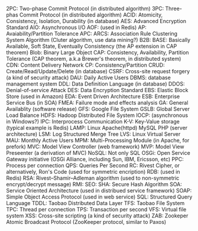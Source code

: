 2PC: Two-phase Commit Protocol (in distributed algorithm)
3PC: Three-phas Commit Protocol (in distributed algorithm)
ACID: Atomicity, Consistency, Isolation, Durability (in database)
AES: Advanced Encryption Standard
AIO: Asynchronous I/O
AOF: (used in Redis)
AP: Avaiability/Partition Tolerance
APC: 
ARCS: Association Rule Clustering System Algorithm (Cluter algorithm, use data mining?)
B2B:
BASE: Basically Available, Soft State, Eventually Consistency (the AP extension in CAP theorem)
Blob: Binary Large Object
CAP: Consistency, Availability, Partition Tolerance (CAP theorem, a.k.a Brewer's theorem, in distributed system)
CDN: Content Delivery Network
CP: Consistency/Partition
CRUD: Create/Read/Update/Delete (in database)
CSRF: Cross-site request forgery (a kind of security attack)
DAU: Daily Active Users
DBMS: database management system
DDL: Data Definition Language (in database)
DDOS: Denial-of-service Attack
DES: Data Encryption Standard
EBS: Elastic Block Store (used in Amazon)
EDA: Event Driven Architecture
ESB: Enterprise Service Bus (in SOA)
FMEA: Failure mode and effects analysis
GA: General Availablity (software release)
GFS: Google File System
GSLB: Global Server Load Balance
HDFS: Hadoop Distributed File System
IOCP: (asynchronous in Windows?)
IPC: Interprocess Communication
K-V: Key-Value storage (typical example is Redis)
LAMP: Linux Apache(httpd) MySQL PHP (server architecture)
LSM: Log Structured Merge Tree
LVS: Linux Virtual Server
MAU: Monthly Active Users
MPM: Multi-Processing Module (in Apache, for prefork)
MVC: Model View Controller (web framework)
MVP: Model View Preseenter (a derivation of MVC)
NoSQL: Not only SQL
OSGi: Open Service Gateway initiative (OSGi Alliance, including Sun, IBM, Ericsson, etc)
PPC: Process per connection
QPS: Queries Per Second
RC: Rivest Cipher, or alternatively, Ron's Code (used for symmetric encription)
RDB: (used in Redis)
RSA: Rivest–Shamir–Adleman algorithm (used to non-symmetric encrypt/decrypt message)
RMI:
SEO:
SHA: Secure Hash Algorithm
SOA: Service Oriented Architecture (used in distribued service framework)
SOAP: Simple Object Access Protocol (used in web service)
SQL: Structured Query Language
TDDL: Taobao Distributed Data Layer
TFS: Taobao File System
TPC: Thread per connection
TPS: Transaction per second
VFS: Virtual file system
XSS: Cross-site scripting (a kind of security attack)
ZAB: Zookeper Atomic Broadcast Protocol (ZooKeeper protocol, similar to Paxos)